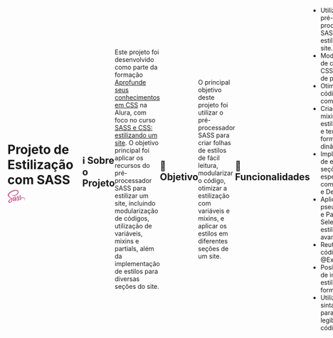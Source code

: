<div style="display: flex; align-items: center;"> 
  <h1 style="margin-right: 20px;"> Projeto de Estilização com SASS 
    <img align="left" alt="SASS" width="40px" src="https://raw.githubusercontent.com/devicons/devicon/master/icons/sass/sass-original.svg" /></h1> 

## ℹ️ Sobre o Projeto

Este projeto foi desenvolvido como parte da formação [Aprofunde seus conhecimentos em CSS](https://cursos.alura.com.br/formacao-css-estilos) na Alura, com foco no curso [SASS e CSS: estilizando um site](https://cursos.alura.com.br/course/sass-css-estilizando-site). O objetivo principal foi aplicar os recursos do pré-processador SASS para estilizar um site, incluindo modularização de códigos, utilização de variáveis, mixins e partials, além da implementação de estilos para diversas seções do site.

## 🎯 Objetivo

O principal objetivo deste projeto foi utilizar o pré-processador SASS para criar folhas de estilos de fácil leitura, modularizar o código, otimizar a estilização com variáveis e mixins, e aplicar os estilos em diferentes seções de um site.

## 🔧 Funcionalidades

- Utilização do pré-processador SASS para estilizar um site.
- Modularização de códigos CSS com o uso de partials.
- Otimização do código CSS com variáveis.
- Criação de mixins para estilizar seções e textos de forma dinâmica.
- Implementação de estilos para seções específicas como Serviços e Desconto.
- Aplicação de pseudo-classes e Parent Selector para estilização avançada.
- Reutilização de código com @Extend.
- Posicionamento de imagens e estilização de formulários.
- Utilização de sintaxe recuada para melhor legibilidade do código.

## 🧠 Aprendizados em SASS e CSS

Durante o desenvolvimento deste projeto, os principais aprendizados em SASS e CSS incluíram:

- Entendimento dos conceitos de pré-processadores CSS, em especial o SASS.
- Modularização e organização de código CSS com partials.
- Otimização do código CSS utilizando variáveis.
- Criação de códigos reutilizáveis com mixins, @Extend e Parent Selector.
- Aplicação prática de estilos em diferentes seções de um site.

## 🚀 Como Executar

Este projeto consiste em arquivos HTML e CSS, onde o CSS é gerado a partir dos arquivos SASS. Para executar o projeto, siga estas etapas:

1. Faça o download ou clone este repositório.
2. Certifique-se de ter o SASS instalado em sua máquina.
3. Navegue até o diretório do projeto.
4. Execute o comando `sass --watch scss:css` para compilar os arquivos SASS em CSS automaticamente.
5. Abra o arquivo HTML no seu navegador preferido.

## 🔗 Versão Hospedada

[Link para a versão hospedada do projeto](#)

## 👤 Autor

Desenvolvido por [Seu Nome](https://seu-site.com).

## 🛠️ Tecnologias Utilizadas
<img align="left" alt="HTML5" width="40px" src="https://raw.githubusercontent.com/devicons/devicon/master/icons/html5/html5-original.svg" />
<img align="left" alt="CSS3" width="40px" src="https://raw.githubusercontent.com/devicons/devicon/master/icons/css3/css3-original.svg" />
<img align="left" alt="SASS" width="40px" src="https://raw.githubusercontent.com/devicons/devicon/master/icons/sass/sass-original.svg" /> 



## 📸 Capturas de Tela

<img src="https:/assets/calmariaSpar" width="200" alt="Logo do Projeto">

